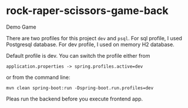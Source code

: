 # rock-raper-scissors-game-back

Demo Game

There are two profiles for this project `dev` and `psql`. For sql profile, I used Postgresql database. For dev profile, I
used on memory H2 database.

Default profile is dev. You can switch the profile either from   

`application.properties -> spring.profiles.active=dev`

or from the command line:

`mvn clean spring-boot:run -Dspring-boot.run.profiles=dev`

Pleas run the backend before you execute frontend app. 
